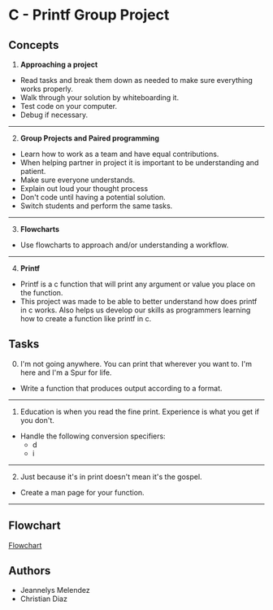# C - Printf Group Project

## Concepts

1. **Approaching a project**
	
- Read tasks and break them down as needed to make sure everything works properly.
- Walk through your solution by whiteboarding it.
- Test code on your computer.
- Debug if necessary.

---

2. **Group Projects and Paired programming**

- Learn how to work as a team and have equal contributions.
- When helping partner in project it is important to be understanding and patient.
- Make sure everyone understands.
- Explain out loud your thought process
- Don't code until having a potential solution.
- Switch students and perform the same tasks.

---

3. **Flowcharts**
	
- Use flowcharts to approach and/or understanding a workflow.

---

4. **Printf**

- Printf is a c function that will print any argument or value you place on the function. 
- This project was made to be able to better understand how does printf in c works. Also helps us develop our skills as programmers learning how to create a function like printf in c. 

## Tasks

0. I'm not going anywhere. You can print that wherever you want to. I'm here and I'm a Spur for life.

- Write a function that produces output according to a format.

---

1. Education is when you read the fine print. Experience is what you get if you don't.

- Handle the following conversion specifiers:
	- d
	- i

---

2. Just because it's in print doesn't mean it's the gospel.

- Create a man page for your function.

---

## Flowchart

[Flowchart](https://lucid.app/lucidchart/85b4fd7e-182a-44d8-b982-234e37f5d1b9/edit?viewport_loc=-1162%2C-659%2C4361%2C2337%2C0_0&invitationId=inv_d89795bf-9a13-4929-bdb9-a9b12d506f9b)

## Authors

- Jeannelys Melendez
- Christian Diaz

